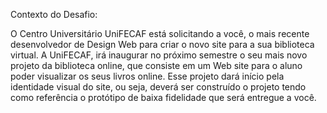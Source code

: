 Contexto do Desafio:

O Centro Universitário UniFECAF está solicitando a você, o mais recente desenvolvedor de Design Web para criar o novo site para a sua biblioteca virtual. 
A UniFECAF, irá inaugurar no próximo semestre o seu mais novo projeto da biblioteca online, que consiste em um Web  site para o aluno poder visualizar os seus livros online. 
Esse projeto dará início pela identidade visual do site, ou seja, deverá ser construído o projeto tendo como referência o protótipo de baixa fidelidade que será entregue a você.
